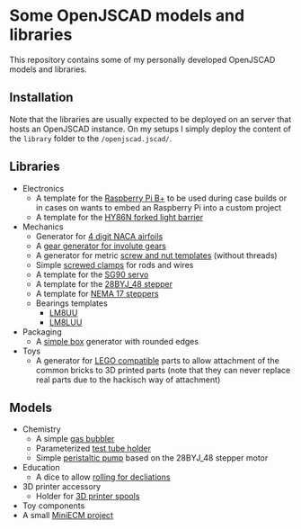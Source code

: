 # Some OpenJSCAD models and libraries

This repository contains some of my personally developed OpenJSCAD models
and libraries.

## Installation

Note that the libraries are usually expected to be deployed on an server that
hosts an OpenJSCAD instance. On my setups I simply deploy the content of
the ```library``` folder to the ```/openjscad.jscad/```.

## Libraries

* Electronics
  * A template for the [Raspberry Pi B+](./library/electronics/embedded/raspberrypibplus.jscad) to
    be used during case builds or in cases on wants to embed an Raspberry Pi into a custom project
  * A template for the [HY86N forked light barrier](./library/electronics/forkedlightbarrier/hy86n.jscad)
* Mechanics
  * Generator for [4 digit NACA airfoils](./library/mechanics/airfoilNaca.jscad)
  * A [gear generator for involute gears](./library/mecahnics/gears.jscad)
  * A generator for metric [screw and nut templates](./library/mechanics/isothread.jscad) (without threads)
  * Simple [screwed clamps](./library/mechanics/screwclamp.jscad) for rods and wires
  * A template for the [SG90 servo](./library/mechanics/servoSG90.jscad)
  * A template for the [28BYJ_48 stepper](./library/mechanics/stepper28byj_48.jscad)
  * A template for [NEMA 17 steppers](./library/mechanics/stepperNema17.jscad)
  * Bearings templates
    * [LM8UU](./library/mechanics/bearingLM8UU.jscad)
	* [LM8LUU](./library/mechanics/bearingLM8LUU.jscad)
* Packaging
  * A [simple box](./library/packaging/basicbox1.jscad) generator with rounded edges
* Toys
  * A generator for [LEGO compatible](./library/toys/lego.jscad) parts to allow
    attachment of the common bricks to 3D printed parts (note that they can never
    replace real parts due to the hackisch way of attachment)

## Models

* Chemistry
  * A simple [gas bubbler](./models/chemistry/SimpleGasBubbler.jscad)
  * Parameterized [test tube holder](./models/chemistry/TestTubeHolder.jscad)
  * Simple [peristaltic pump](./models/chemistry/PeristalticPump.jscad) based on the 28BYJ_48 stepper motor
* Education
  * A dice to allow [rolling for decliations](./models/education/language/grammarPersonCube.jscad)
* 3D printer accessory
  * Holder for [3D printer spools](./models/printer3d/filament/)
* Toy components
* A small [MiniECM project](./models/miniecm/)
